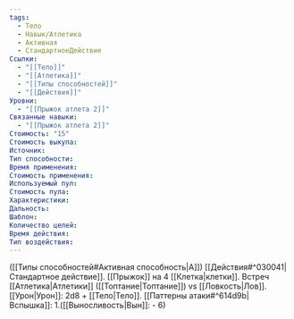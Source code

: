 ```yaml
---
tags:
  - Тело
  - Навык/Атлетика
  - Активная
  - СтандартноеДействие
Ссылки:
  - "[[Тело]]"
  - "[[Атлетика]]"
  - "[[Типы способностей]]"
  - "[[Действия]]"
Уровни:
  - "[[Прыжок атлета 2]]"
Связанные навыки:
  - "[[Прыжок атлета 2]]"
Стоимость: "15"
Стоимость выкупа:
Источник:
Тип способности:
Время применения:
Стоимость применения:
Используемый пул:
Стоимость пула:
Характеристики:
Дальность:
Шаблон:
Количество целей:
Время действия:
Тип воздействия:
---
```

([[Типы способностей#Активная способность|А]]) [[Действия#^030041|Стандартное действие]]. [[Прыжок]] на 4 [[Клетка|клетки]]. Встреч [[Атлетика|Атлетики]] ([[Топтание|Топтание]]) vs [[Ловкость|Лов]]. [[Урон|Урон]]: 2d8 + [[Тело|Тело]]. [[Паттерны атаки#^614d9b|Вспышка]]: 1.([[Выносливость|Вын]]: - 6)